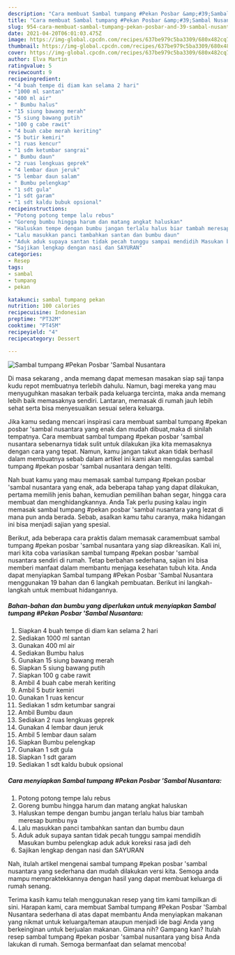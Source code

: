 ```yaml
---
description: "Cara membuat Sambal tumpang #Pekan Posbar &amp;#39;Sambal Nusantara Sederhana Untuk Jualan"
title: "Cara membuat Sambal tumpang #Pekan Posbar &amp;#39;Sambal Nusantara Sederhana Untuk Jualan"
slug: 954-cara-membuat-sambal-tumpang-pekan-posbar-and-39-sambal-nusantara-sederhana-untuk-jualan
date: 2021-04-20T06:01:03.475Z
image: https://img-global.cpcdn.com/recipes/637be979c5ba3309/680x482cq70/sambal-tumpang-pekan-posbar-sambal-nusantara-foto-resep-utama.jpg
thumbnail: https://img-global.cpcdn.com/recipes/637be979c5ba3309/680x482cq70/sambal-tumpang-pekan-posbar-sambal-nusantara-foto-resep-utama.jpg
cover: https://img-global.cpcdn.com/recipes/637be979c5ba3309/680x482cq70/sambal-tumpang-pekan-posbar-sambal-nusantara-foto-resep-utama.jpg
author: Elva Martin
ratingvalue: 5
reviewcount: 9
recipeingredient:
- "4 buah tempe di diam kan selama 2 hari"
- "1000 ml santan"
- "400 ml air"
- " Bumbu halus"
- "15 siung bawang merah"
- "5 siung bawang putih"
- "100 g cabe rawit"
- "4 buah cabe merah keriting"
- "5 butir kemiri"
- "1 ruas kencur"
- "1 sdm ketumbar sangrai"
- " Bumbu daun"
- "2 ruas lengkuas geprek"
- "4 lembar daun jeruk"
- "5 lembar daun salam"
- " Bumbu pelengkap"
- "1 sdt gula"
- "1 sdt garam"
- "1 sdt kaldu bubuk opsional"
recipeinstructions:
- "Potong potong tempe lalu rebus"
- "Goreng bumbu hingga harum dan matang angkat haluskan"
- "Haluskan tempe dengan bumbu jangan terlalu halus biar tambah meresap bumbu nya"
- "Lalu masukkan panci tambahkan santan dan bumbu daun"
- "Aduk aduk supaya santan tidak pecah tunggu sampai mendidih Masukan bumbu pelengkap aduk aduk koreksi rasa jadi deh"
- "Sajikan lengkap dengan nasi dan SAYURAN"
categories:
- Resep
tags:
- sambal
- tumpang
- pekan

katakunci: sambal tumpang pekan 
nutrition: 100 calories
recipecuisine: Indonesian
preptime: "PT32M"
cooktime: "PT45M"
recipeyield: "4"
recipecategory: Dessert

---
```



![Sambal tumpang #Pekan Posbar &#39;Sambal Nusantara](https://img-global.cpcdn.com/recipes/637be979c5ba3309/680x482cq70/sambal-tumpang-pekan-posbar-sambal-nusantara-foto-resep-utama.jpg)

Di masa  sekarang , anda memang dapat memesan masakan siap saji tanpa kudu repot membuatnya terlebih dahulu. Namun, bagi mereka yang mau menyuguhkan masakan terbaik pada keluarga tercinta, maka anda memang lebih baik memasaknya sendiri. Lantaran, memasak di rumah jauh lebih sehat serta bisa menyesuaikan sesuai selera keluarga.

Jika kamu sedang mencari inspirasi cara membuat sambal tumpang #pekan posbar &#39;sambal nusantara yang enak dan mudah dibuat,maka di sinilah tempatnya. Cara membuat sambal tumpang #pekan posbar &#39;sambal nusantara  sebenarnya tidak sulit untuk dilakukan jika kita memasaknya dengan cara yang tepat. Namun, kamu jangan takut akan tidak berhasil dalam membuatnya 
sebab dalam artikel ini kami akan mengulas sambal tumpang #pekan posbar &#39;sambal nusantara dengan teliti.  



Nah buat kamu yang mau memasak sambal tumpang #pekan posbar &#39;sambal nusantara yang enak, ada beberapa tahap yang dapat dilakukan, pertama memilih jenis bahan, kemudian pemilihan bahan segar, hingga cara membuat dan menghidangkannya. Anda Tak perlu pusing kalau ingin memasak sambal tumpang #pekan posbar &#39;sambal nusantara yang lezat di mana pun anda berada. Sebab, asalkan kamu  tahu caranya, maka hidangan ini bisa menjadi sajian yang spesial.

Berikut, ada beberapa cara praktis  dalam memasak caramembuat sambal tumpang #pekan posbar &#39;sambal nusantara yang siap dikreasikan. Kali ini, mari kita coba variasikan sambal tumpang #pekan posbar &#39;sambal nusantara sendiri di rumah. Tetap berbahan sederhana, sajian ini bisa memberi manfaat dalam membantu menjaga kesehatan tubuh kita. Anda dapat menyiapkan Sambal tumpang #Pekan Posbar &#39;Sambal Nusantara menggunakan 19 bahan dan 6 langkah pembuatan. Berikut ini langkah-langkah untuk membuat hidangannya.

<!--inarticleads1-->

##### Bahan-bahan dan bumbu yang diperlukan untuk menyiapkan Sambal tumpang #Pekan Posbar &#39;Sambal Nusantara:

1. Siapkan 4 buah tempe di diam kan selama 2 hari
1. Sediakan 1000 ml santan
1. Gunakan 400 ml air
1. Sediakan  Bumbu halus
1. Gunakan 15 siung bawang merah
1. Siapkan 5 siung bawang putih
1. Siapkan 100 g cabe rawit
1. Ambil 4 buah cabe merah keriting
1. Ambil 5 butir kemiri
1. Gunakan 1 ruas kencur
1. Sediakan 1 sdm ketumbar sangrai
1. Ambil  Bumbu daun
1. Sediakan 2 ruas lengkuas geprek
1. Gunakan 4 lembar daun jeruk
1. Ambil 5 lembar daun salam
1. Siapkan  Bumbu pelengkap
1. Gunakan 1 sdt gula
1. Siapkan 1 sdt garam
1. Sediakan 1 sdt kaldu bubuk opsional




<!--inarticleads2-->

##### Cara menyiapkan Sambal tumpang #Pekan Posbar &#39;Sambal Nusantara:

1. Potong potong tempe lalu rebus
1. Goreng bumbu hingga harum dan matang angkat haluskan
1. Haluskan tempe dengan bumbu jangan terlalu halus biar tambah meresap bumbu nya
1. Lalu masukkan panci tambahkan santan dan bumbu daun
1. Aduk aduk supaya santan tidak pecah tunggu sampai mendidih Masukan bumbu pelengkap aduk aduk koreksi rasa jadi deh
1. Sajikan lengkap dengan nasi dan SAYURAN




Nah, itulah artikel mengenai  sambal tumpang #pekan posbar &#39;sambal nusantara  yang sederhana dan mudah dilakukan versi kita. Semoga anda mampu mempraktekkannya dengan hasil yang dapat membuat keluarga di rumah senang. 

Terima kasih kamu telah menggunakan resep yang tim kami tampilkan di sini. Harapan kami, cara membuat  Sambal tumpang #Pekan Posbar &#39;Sambal Nusantara sederhana di atas dapat membantu Anda menyiapkan makanan yang nikmat untuk keluarga/teman ataupun menjadi ide bagi Anda yang berkeinginan untuk berjualan makanan. Gimana nih? Gampang kan? Itulah resep sambal tumpang #pekan posbar &#39;sambal nusantara yang bisa Anda lakukan di rumah. Semoga bermanfaat dan selamat mencoba!

